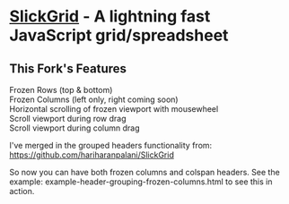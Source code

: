 [SlickGrid](https://github.com/jlynch7/SlickGrid/wiki) - A lightning fast JavaScript grid/spreadsheet
==================================================

This Fork's Features
--------------------------------------

Frozen Rows (top & bottom)<br>
Frozen Columns (left only, right coming soon)<br>
Horizontal scrolling of frozen viewport with mousewheel<br>
Scroll viewport during row drag<br>
Scroll viewport during column drag<br>

I've merged in the grouped headers functionality from: https://github.com/hariharanpalani/SlickGrid

So now you can have both frozen columns and colspan headers. See the example: example-header-grouping-frozen-columns.html to see this in action.
